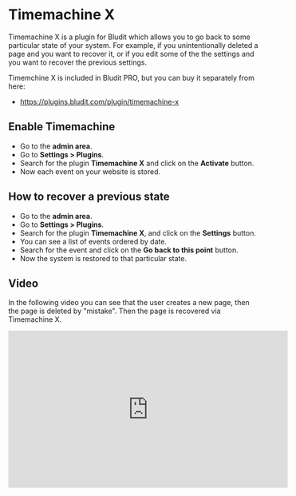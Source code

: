 # Timemachine X
<!-- position: 1 -->

Timemachine X is a plugin for Bludit which allows you to go back to some particular state of your system. For example, if you unintentionally deleted a page and you want to recover it, or if you edit some of the the settings and you want to recover the previous settings.

Timemchine X is included in Bludit PRO, but you can buy it separately from here:
- https://plugins.bludit.com/plugin/timemachine-x

## Enable Timemachine

- Go to the **admin area**.
- Go to **Settings > Plugins**.
- Search for the plugin **Timemachine X** and click on the **Activate** button.
- Now each event on your website is stored.

## How to recover a previous state

- Go to the **admin area**.
- Go to **Settings > Plugins**.
- Search for the plugin **Timemachine X**, and click on the **Settings** button.
- You can see a list of events ordered by date.
- Search for the event and click on the **Go back to this point** button.
- Now the system is restored to that particular state.

## Video

In the following video you can see that the user creates a new page, then the page is deleted by "mistake". Then the page is recovered via Timemachine X.

<div class="videoWrapper">
	<iframe width="560" height="315" src="https://www.youtube.com/embed/_kz-qZkOBpM" frameborder="0" allow="accelerometer; autoplay; encrypted-media; gyroscope; picture-in-picture" allowfullscreen></iframe>
</div>
